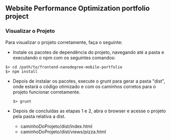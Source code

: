 ## Website Performance Optimization portfolio project

### Visualizar o Projeto

Para visualizar o projeto corretamente, faça o seguinte:

* Instale os pacotes de dependência do projeto, navegando até a pasta e executando o npm com os seguintes comandos:


```
$> cd /path/to/frontend-nanodegree-mobile-portfolio
$> npm install
```

* Depois de instalar os pacotes, execute o grunt para gerar a pasta "dist",
onde estará o código otimizado e com os caminhos corretos para o projeto funcionar corretamente.

  ``
  $> grunt
  ``

* Depois de concluídas as etapas 1 e 2, abra o browser e acesse o projeto pela pasta relativa a dist.

  * caminhoDoProjeto/dist/index.html
  * caminhoDoProjeto/dist/views/pizza.html
